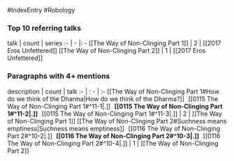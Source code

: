 #IndexEntry #Robology

### Top 10 referring talks
talk | count | series
:- | - |: -
[[The Way of Non-Clinging Part 1]] | 2 | [[2017 Eros Unfettered]]
[[The Way of Non-Clinging Part 2]] | 1 | [[2017 Eros Unfettered]]

### Paragraphs with 4+ mentions
description | count | talk
:- | : - | :-
[[The Way of Non-Clinging Part 1#How do we think of the Dharma\|How do we think of the Dharma?]] &nbsp;&nbsp;[[0115 The Way of Non-Clinging Part 1#^11-1\|.]] &nbsp; **[[0115 The Way of Non-Clinging Part 1#^11-2\|.]]** &nbsp; [[0115 The Way of Non-Clinging Part 1#^11-3\|.]] | 2 | [[The Way of Non-Clinging Part 1]]
[[The Way of Non-Clinging Part 2#Suchness means emptiness\|Suchness means emptiness]] &nbsp;&nbsp;[[0116 The Way of Non-Clinging Part 2#^10-2\|.]] &nbsp; **[[0116 The Way of Non-Clinging Part 2#^10-3\|.]]** &nbsp; [[0116 The Way of Non-Clinging Part 2#^10-4\|.]] | 1 | [[The Way of Non-Clinging Part 2]]

